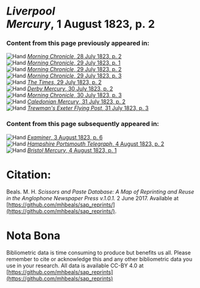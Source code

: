 # *Liverpool Mercury*, 1 August 1823, p. 2  
  
### Content from this page previously appeared in:  
![Hand](http://scissorsandpaste.net/wp-content/uploads/2017/06/smallhandpointer.png) [*Morning Chronicle*, 28 July 1823, p. 2](https://mhbeals.github.io/sap_html/Morning-Chronicle/Morning-Chronicle-28-July-1823-p-2)  
![Hand](http://scissorsandpaste.net/wp-content/uploads/2017/06/smallhandpointer.png) [*Morning Chronicle*, 29 July 1823, p. 1](https://mhbeals.github.io/sap_html/Morning-Chronicle/Morning-Chronicle-29-July-1823-p-1)  
![Hand](http://scissorsandpaste.net/wp-content/uploads/2017/06/smallhandpointer.png) [*Morning Chronicle*, 29 July 1823, p. 2](https://mhbeals.github.io/sap_html/Morning-Chronicle/Morning-Chronicle-29-July-1823-p-2)  
![Hand](http://scissorsandpaste.net/wp-content/uploads/2017/06/smallhandpointer.png) [*Morning Chronicle*, 29 July 1823, p. 3](https://mhbeals.github.io/sap_html/Morning-Chronicle/Morning-Chronicle-29-July-1823-p-3)  
![Hand](http://scissorsandpaste.net/wp-content/uploads/2017/06/smallhandpointer.png) [*The Times*, 29 July 1823, p. 2](https://mhbeals.github.io/sap_html/The-Times/The-Times-29-July-1823-p-2)  
![Hand](http://scissorsandpaste.net/wp-content/uploads/2017/06/smallhandpointer.png) [*Derby Mercury*, 30 July 1823, p. 2](https://mhbeals.github.io/sap_html/Derby-Mercury/Derby-Mercury-30-July-1823-p-2)  
![Hand](http://scissorsandpaste.net/wp-content/uploads/2017/06/smallhandpointer.png) [*Morning Chronicle*, 30 July 1823, p. 3](https://mhbeals.github.io/sap_html/Morning-Chronicle/Morning-Chronicle-30-July-1823-p-3)  
![Hand](http://scissorsandpaste.net/wp-content/uploads/2017/06/smallhandpointer.png) [*Caledonian Mercury*, 31 July 1823, p. 2](https://mhbeals.github.io/sap_html/Caledonian-Mercury/Caledonian-Mercury-31-July-1823-p-2)  
![Hand](http://scissorsandpaste.net/wp-content/uploads/2017/06/smallhandpointer.png) [*Trewman's Exeter Flying Post*, 31 July 1823, p. 3](https://mhbeals.github.io/sap_html/Trewman's-Exeter-Flying-Post/Trewman's-Exeter-Flying-Post-31-July-1823-p-3)  
  
### Content from this page subsequently appeared in:  
![Hand](http://scissorsandpaste.net/wp-content/uploads/2017/06/smallhandpointer.png) [*Examiner*, 3 August 1823, p. 6](https://mhbeals.github.io/sap_html/Examiner/Examiner-3-August-1823-p-6)  
![Hand](http://scissorsandpaste.net/wp-content/uploads/2017/06/smallhandpointer.png) [*Hampshire Portsmouth Telegraph*, 4 August 1823, p. 2](https://mhbeals.github.io/sap_html/Hampshire-Portsmouth-Telegraph/Hampshire-Portsmouth-Telegraph-4-August-1823-p-2)  
![Hand](http://scissorsandpaste.net/wp-content/uploads/2017/06/smallhandpointer.png) [*Bristol Mercury*, 4 August 1823, p. 1](https://mhbeals.github.io/sap_html/Bristol-Mercury/Bristol-Mercury-4-August-1823-p-1)  


# Citation: 

Beals. M. H. *Scissors and Paste Database: A Map of Reprinting and Reuse in the Anglophone Newspaper Press v.1.0.1.* 2 June 2017. Available at [https://github.com/mhbeals/sap_reprints/](https://github.com/mhbeals/sap_reprints/). 

# Nota Bona

Bibliometric data is time consuming to produce but benefits us all. Please remember to cite or acknowledge this and any other bibliometric data you use in your research. All data is available CC-BY 4.0 at [https://github.com/mhbeals/sap_reprints](https://github.com/mhbeals/sap_reprints)